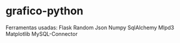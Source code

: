 # grafico-python

Ferramentas usadas:
Flask
Random
Json
Numpy
SqlAlchemy
Mlpd3
Matplotlib
MySQL-Connector
